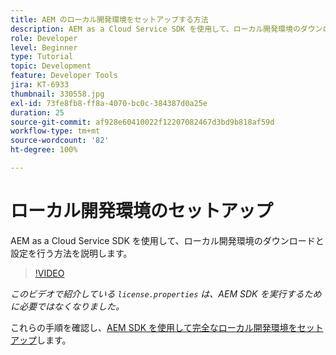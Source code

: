 ```yaml
---
title: AEM のローカル開発環境をセットアップする方法
description: AEM as a Cloud Service SDK を使用して、ローカル開発環境のダウンロードと設定を行う方法を説明します。
role: Developer
level: Beginner
type: Tutorial
topic: Development
feature: Developer Tools
jira: KT-6933
thumbnail: 330558.jpg
exl-id: 73fe8fb8-ff8a-4070-bc0c-384387d0a25e
duration: 25
source-git-commit: af928e60410022f12207082467d3bd9b818af59d
workflow-type: tm+mt
source-wordcount: '82'
ht-degree: 100%

---
```


# ローカル開発環境のセットアップ

AEM as a Cloud Service SDK を使用して、ローカル開発環境のダウンロードと設定を行う方法を説明します。

>[!VIDEO](https://video.tv.adobe.com/v/330558?quality=12&learn=on)

_このビデオで紹介している `license.properties` は、AEM SDK を実行するために必要ではなくなりました。_

これらの手順を確認し、[AEM SDK を使用して完全なローカル開発環境をセットアップ](https://experienceleague.adobe.com/docs/experience-manager-learn/cloud-service/local-development-environment-set-up/overview.html?lang=ja)します。
